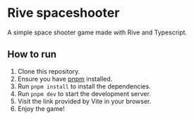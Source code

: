# Rive spaceshooter

A simple space shooter game made with Rive and Typescript.

## How to run

1. Clone this repository.
2. Ensure you have [pnpm](https://pnpm.io/) installed.
3. Run `pnpm install` to install the dependencies.
4. Run `pnpm dev` to start the development server.
5. Visit the link provided by Vite in your browser.
6. Enjoy the game!
